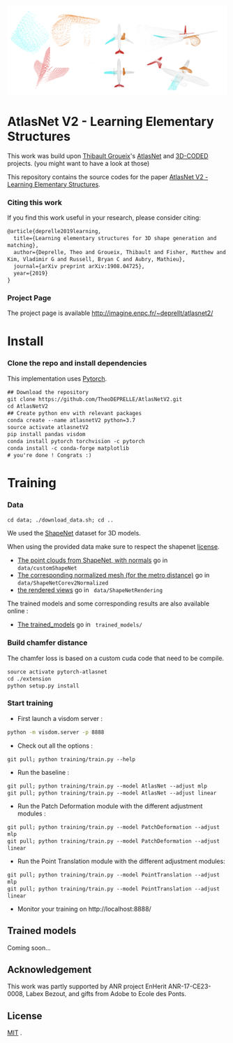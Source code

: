 ![teaset](img/teaser.png)    

# AtlasNet V2 - Learning Elementary Structures
This work was build upon [Thibault Groueix](https://github.com/ThibaultGROUEIX/)'s [AtlasNet](https://github.com/ThibaultGROUEIX/AtlasNet) and [3D-CODED](https://github.com/ThibaultGROUEIX/3D-CODED) projects. (you might want to have a look at those)

This repository contains the source codes for the paper [AtlasNet V2 - Learning Elementary Structures](https://arxiv.org/abs/1908.04725).

### Citing this work

If you find this work useful in your research, please consider citing:

```
@article{deprelle2019learning,
  title={Learning elementary structures for 3D shape generation and matching},
  author={Deprelle, Theo and Groueix, Thibault and Fisher, Matthew and Kim, Vladimir G and Russell, Bryan C and Aubry, Mathieu},
  journal={arXiv preprint arXiv:1908.04725},
  year={2019}
}
```

### Project Page

The project page is available http://imagine.enpc.fr/~deprellt/atlasnet2/

# Install

### Clone the repo and install dependencies 

This implementation uses [Pytorch](http://pytorch.org/).

```shell
## Download the repository
git clone https://github.com/TheoDEPRELLE/AtlasNetV2.git
cd AtlasNetV2
## Create python env with relevant packages
conda create --name atlasnetV2 python=3.7
source activate atlasnetV2
pip install pandas visdom
conda install pytorch torchvision -c pytorch
conda install -c conda-forge matplotlib
# you're done ! Congrats :)

```

# Training

### Data

```shell
cd data; ./download_data.sh; cd ..
```
We used the [ShapeNet](https://www.shapenet.org/) dataset for 3D models.

When using the provided data make sure to respect the shapenet [license](https://shapenet.org/terms).

* [The point clouds from ShapeNet, with normals](https://cloud.enpc.fr/s/j2ECcKleA1IKNzk) go in ``` data/customShapeNet```
* [The corresponding normalized mesh (for the metro distance)](https://cloud.enpc.fr/s/RATKsfLQUSu0JWW) go in ``` data/ShapeNetCorev2Normalized```
* [the rendered views](https://cloud.enpc.fr/s/S6TCx1QJzviNHq0) go in ``` data/ShapeNetRendering```

The trained models and some corresponding results are also available online :

* [The trained_models](https://cloud.enpc.fr/s/c27Df7fRNXW2uG3) go in ``` trained_models/```


### Build chamfer distance

The chamfer loss is based on a custom cuda code that need to be compile.

```shell
source activate pytorch-atlasnet
cd ./extension
python setup.py install
```



### Start training

* First launch a visdom server :

```bash
python -m visdom.server -p 8888
```

* Check out all the options :

```shell
git pull; python training/train.py --help
```

* Run the baseline :

```shell
git pull; python training/train.py --model AtlasNet --adjust mlp
git pull; python training/train.py --model AtlasNet --adjust linear
```
* Run the Patch Deformation module with the different adjustment modules :

```shell
git pull; python training/train.py --model PatchDeformation --adjust mlp
git pull; python training/train.py --model PatchDeformation --adjust linear
```

* Run the Point Translation module with the different adjustment modules:

```shell
git pull; python training/train.py --model PointTranslation --adjust mlp
git pull; python training/train.py --model PointTranslation --adjust linear
```


* Monitor your training on http://localhost:8888/

## Trained models

Coming soon...

## Acknowledgement

This work was partly supported by ANR project EnHerit ANR-17-CE23-0008, Labex Bezout, and gifts from Adobe to Ecole des Ponts.


## License

[MIT](https://github.com/ThibaultGROUEIX/AtlasNet/blob/master/license_MIT)
.